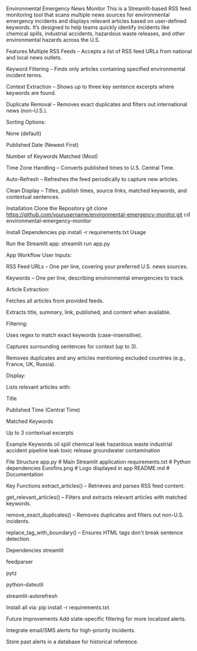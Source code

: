 Environmental Emergency News Monitor
This is a Streamlit-based RSS feed monitoring tool that scans multiple news sources for environmental emergency incidents and displays relevant articles based on user-defined keywords.
It’s designed to help teams quickly identify incidents like chemical spills, industrial accidents, hazardous waste releases, and other environmental hazards across the U.S.

Features
Multiple RSS Feeds – Accepts a list of RSS feed URLs from national and local news outlets.

Keyword Filtering – Finds only articles containing specified environmental incident terms.

Context Extraction – Shows up to three key sentence excerpts where keywords are found.

Duplicate Removal – Removes exact duplicates and filters out international news (non-U.S.).

Sorting Options:

None (default)

Published Date (Newest First)

Number of Keywords Matched (Most)

Time Zone Handling – Converts published times to U.S. Central Time.

Auto-Refresh – Refreshes the feed periodically to capture new articles.

Clean Display – Titles, publish times, source links, matched keywords, and contextual sentences.

Installation
Clone the Repository
git clone https://github.com/yourusername/environmental-emergency-monitor.git
cd environmental-emergency-monitor

Install Dependencies
pip install -r requirements.txt
Usage

Run the Streamlit app:
streamlit run app.py

App Workflow
User Inputs:

RSS Feed URLs – One per line, covering your preferred U.S. news sources.

Keywords – One per line, describing environmental emergencies to track.

Article Extraction:

Fetches all articles from provided feeds.

Extracts title, summary, link, published, and content when available.

Filtering:

Uses regex to match exact keywords (case-insensitive).

Captures surrounding sentences for context (up to 3).

Removes duplicates and any articles mentioning excluded countries (e.g., France, UK, Russia).

Display:

Lists relevant articles with:

Title

Published Time (Central Time)

Matched Keywords

Up to 3 contextual excerpts

Example Keywords
oil spill
chemical leak
hazardous waste
industrial accident
pipeline leak
toxic release
groundwater contamination

File Structure
app.py                 # Main Streamlit application
requirements.txt       # Python dependencies
Eurofins.png           # Logo displayed in app
README.md              # Documentation

Key Functions
extract_articles() – Retrieves and parses RSS feed content.

get_relevant_articles() – Filters and extracts relevant articles with matched keywords.

remove_exact_duplicates() – Removes duplicates and filters out non-U.S. incidents.

replace_tag_with_boundary() – Ensures HTML tags don't break sentence detection.

Dependencies
streamlit

feedparser

pytz

python-dateutil

streamlit-autorefresh

Install all via:
pip install -r requirements.txt

Future Improvements
Add state-specific filtering for more localized alerts.

Integrate email/SMS alerts for high-priority incidents.

Store past alerts in a database for historical reference.


